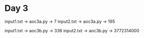 # Day 3

input1.txt -> aoc3a.py -> 7
input2.txt -> aoc3a.py -> 195

input1.txt -> aoc3b.py -> 336
input2.txt -> aoc3b.py -> 3772314000
